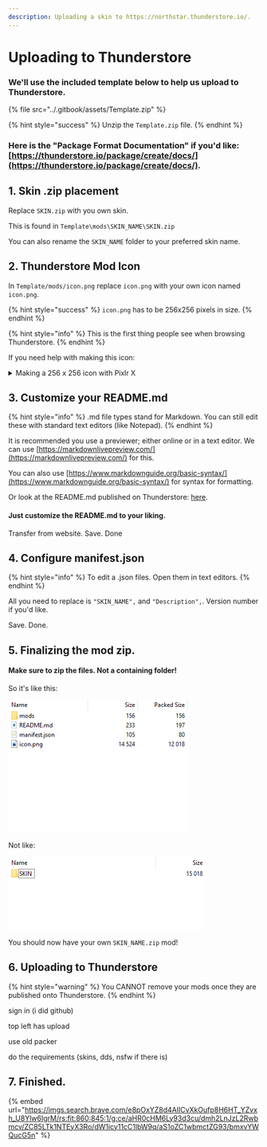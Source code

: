 ```yaml
---
description: Uploading a skin to https://northstar.thunderstore.io/.
---
```


# Uploading to Thunderstore

### We'll use the included template below to help us upload to Thunderstore.

{% file src="../.gitbook/assets/Template.zip" %}

{% hint style="success" %}
Unzip the `Template.zip` file.
{% endhint %}

### Here is the "Package Format Documentation" if you'd like: [https://thunderstore.io/package/create/docs/](https://thunderstore.io/package/create/docs/).

## 1. Skin .zip placement

Replace `SKIN.zip` with you own skin.

This is found in `Template\mods\SKIN_NAME\SKIN.zip`

You can also rename the `SKIN_NAME` folder to your preferred skin name.

## 2. Thunderstore Mod Icon

In `Template/mods/icon.png` replace `icon.png` with your own icon named `icon.png`.&#x20;

{% hint style="success" %}
`icon.png` has to be 256x256 pixels in size.
{% endhint %}

{% hint style="info" %}
This is the first thing people see when browsing Thunderstore.
{% endhint %}

If you need help with making this icon:

<details>

<summary>Making a 256 x 256  icon with Pixlr X</summary>

### Pixlr X:

Go to [https://pixlr.com/x/](https://pixlr.com/x/)

Also found in&#x20;

[#pixlr.com-free-website](Tools\(old\).md#pixlr.com-free-website "mention")

### Creating the Image

Press `Create new` in the middle of webpage.

![](../.gitbook/assets/screenshot-000013.png)

Make your file a Width of 256 and Height of 256.

![](../.gitbook/assets/screenshot-000015.png)

Drop and drop your image you chose for an icon.

Select `Add current`.

Zoom out so you can see the resize guides.

![](../.gitbook/assets/screenshot-000016.png)

Now move and scale the image to your preferred view.

#### "SNAPPING IS IN MY WAY!!!"

1. Click the 'Preferences' "settings" gear symbol in the bottom left.
2. Disable "Snap to guides"

![](../.gitbook/assets/screenshot-000018.png)

#### Feel free to add text, background or whatever you want to your icon.

When you are satisfied\
Click 'Save' on the bottom right.

Make sure you have '256 x 256px' image size and Selected PNG for export.

Click 'Save As'

Rename the image and click 'Apply'

#### There it is. You made a 256x256 icon preview for your skin!

</details>

## 3. Customize your README.md

{% hint style="info" %}
.md file types stand for Markdown. You can still edit these with standard text editors (like Notepad).&#x20;
{% endhint %}

It is recommended you use a previewer; either online or in a text editor. We can use [https://markdownlivepreview.com/](https://markdownlivepreview.com/) for this.&#x20;

You can also use [https://www.markdownguide.org/basic-syntax/](https://www.markdownguide.org/basic-syntax/) for syntax for formatting.

Or look at the README.md published on Thunderstore: [here](https://northstar.thunderstore.io/package/when\_you\_when\_i/SKIN\_NAME/0.0.2/).

#### Just customize the README.md to your liking.

Transfer from website. Save. Done

## 4. Configure manifest.json

{% hint style="info" %}
To edit a .json files. Open them in text editors.
{% endhint %}

All you need to replace is `"SKIN_NAME",` and `"Description",`. Version number if you'd like.

Save. Done.

## 5. Finalizing the mod zip.

#### Make sure to zip the files. Not a containing folder!

So it's like this:

![Correct pack.](../.gitbook/assets/screenshot-000027.png)

Not like:

![Incorrect pack.](../.gitbook/assets/screenshot-000028.png)

You should now have your own `SKIN_NAME.zip` mod!

## 6. Uploading to Thunderstore

{% hint style="warning" %}
You CANNOT remove your mods once they are published onto Thunderstore.
{% endhint %}

sign in (i did github)

top left has upload

use old packer

do the requirements (skins, dds, nsfw if there is)

## 7. Finished.

{% embed url="https://imgs.search.brave.com/e8pOxYZ8d4AlICvXkOufp8H6HT_YZvxh_U8Ylw6IgrM/rs:fit:860:845:1/g:ce/aHR0cHM6Ly93d3cu/dmh2LnJzL2Rwbmcv/ZC85LTk1NTEyX3Ro/dW1icy11cC1lbW9q/aS1oZC1wbmctZG93/bmxvYWQucG5n" %}
